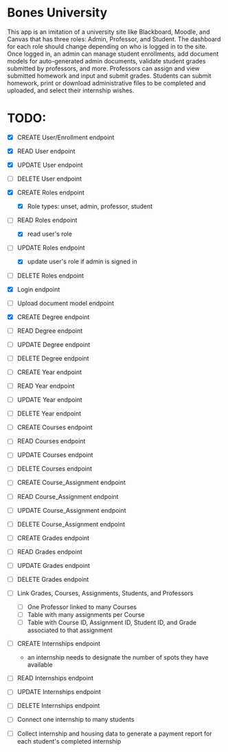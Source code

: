 # Bones University

This app is an imitation of a university site like Blackboard, Moodle, and Canvas that has three roles: Admin, Professor, and Student. The dashboard for each role should change depending on who is logged in to the site. Once logged in, an admin can manage student enrollments, add document models for auto-generated admin documents, validate student grades submitted by professors, and more. Professors can assign and view submitted homework and input and submit grades. Students can submit homework, print or download administrative files to be completed and uploaded, and select their internship wishes.

# TODO:

  - [x] CREATE User/Enrollment endpoint
  - [x] READ User endpoint
  - [x] UPDATE User endpoint
  - [ ] DELETE User endpoint

  - [x] CREATE Roles endpoint
    - [x] Role types: unset, admin, professor, student
    
  - [ ] READ Roles endpoint
    - [x] read user's role
  - [ ] UPDATE Roles endpoint
    - [x] update user's role if admin is signed in
  - [ ] DELETE Roles endpoint

  - [x] Login endpoint

  - [ ] Upload document model endpoint

  - [x] CREATE Degree endpoint
  - [ ] READ Degree endpoint
  - [ ] UPDATE Degree endpoint
  - [ ] DELETE Degree endpoint

  - [ ] CREATE Year endpoint
  - [ ] READ Year endpoint
  - [ ] UPDATE Year endpoint
  - [ ] DELETE Year endpoint

  - [ ] CREATE Courses endpoint
  - [ ] READ Courses endpoint
  - [ ] UPDATE Courses endpoint
  - [ ] DELETE Courses endpoint
  
  - [ ] CREATE Course_Assignment endpoint
  - [ ] READ Course_Assignment endpoint
  - [ ] UPDATE Course_Assignment endpoint
  - [ ] DELETE Course_Assignment endpoint

  - [ ] CREATE Grades endpoint
  - [ ] READ Grades endpoint
  - [ ] UPDATE Grades endpoint
  - [ ] DELETE Grades endpoint

  - [ ] Link Grades, Courses, Assignments, Students, and Professors
    - [ ] One Professor linked to many Courses
    - [ ] Table with many assignments per Course
    - [ ] Table with Course ID, Assignment ID, Student ID, and Grade associated to that assignment

  - [ ] CREATE Internships endpoint
    - an internship needs to designate the number of spots they have available
  - [ ] READ Internships endpoint
  - [ ] UPDATE Internships endpoint
  - [ ] DELETE Internships endpoint

  - [ ] Connect one internship to many students

  - [ ] Collect internship and housing data to generate a payment report for each student's completed internship
